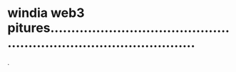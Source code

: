 # windia web3 pitures........................................................................................
.
